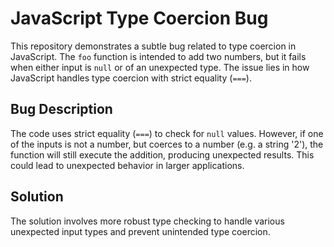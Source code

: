 # JavaScript Type Coercion Bug

This repository demonstrates a subtle bug related to type coercion in JavaScript. The `foo` function is intended to add two numbers, but it fails when either input is `null` or of an unexpected type. The issue lies in how JavaScript handles type coercion with strict equality (`===`). 

## Bug Description

The code uses strict equality (`===`) to check for `null` values.  However, if one of the inputs is not a number, but coerces to a number (e.g. a string '2'), the function will still execute the addition, producing unexpected results.  This could lead to unexpected behavior in larger applications. 

## Solution

The solution involves more robust type checking to handle various unexpected input types and prevent unintended type coercion.